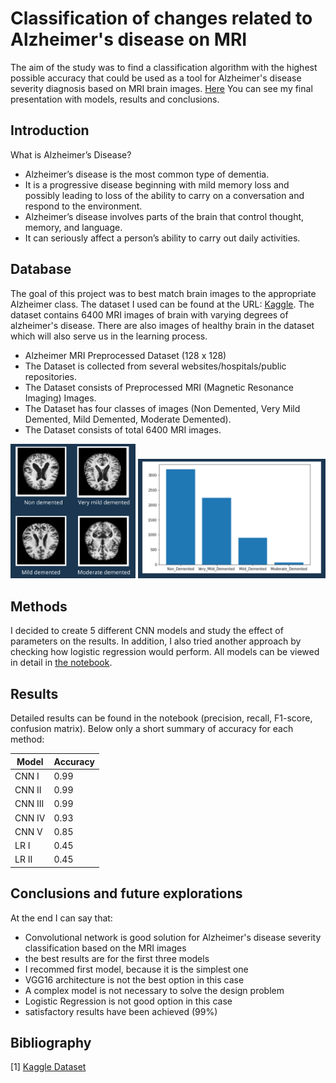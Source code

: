 # Classification of changes related to Alzheimer's disease on MRI

The aim of the study was to find a classification algorithm with the highest possible accuracy that could be used as a tool for Alzheimer's disease severity diagnosis based on MRI brain images.
[Here](https://prezi.com/p/edit/xbrdddcwg2yu/) You can see my final presentation with models, results and conclusions. 

## Introduction 
What is Alzheimer’s Disease?
* Alzheimer’s disease is the most common type of dementia.
* It is a progressive disease beginning with mild memory loss and possibly leading to loss of the ability to carry on a conversation and respond to the environment.
* Alzheimer’s disease involves parts of the brain that control thought, memory, and language.
* It can seriously affect a person’s ability to carry out daily activities.


## Database

The goal of this project was to best match brain images to the appropriate Alzheimer class. The dataset I used can be found at the URL: [Kaggle](https://www.kaggle.com/datasets/sachinkumar413/alzheimer-mri-dataset). The dataset contains 6400 MRI images of brain with varying degrees of alzheimer's disease. There are also images of healthy brain in the dataset which will also serve us in the learning process.

* Alzheimer MRI Preprocessed Dataset (128 x 128)
* The Dataset is collected from several websites/hospitals/public repositories.
* The Dataset consists of Preprocessed MRI (Magnetic Resonance Imaging) Images.
* The Dataset has four classes of images (Non Demented, Very Mild Demented, Mild Demented, Moderate Demented).
* The Dataset consists of total 6400 MRI images.

<div style="text-align:center">
    <p float='left'>
        <img src ="../docks/MRI_images.PNG" width="200"/>
        <img src ="../docks/MRI_dataset.PNG" width="300"/>
    </p>
</div>


## Methods

I decided to create 5 different CNN models and study the effect of parameters on the results. In addition, I also tried another approach by checking how logistic regression would perform. All models can be viewed in detail in [the notebook](https://github.com/Swedeling/Portfolio/blob/main/Alzheimer's%20classification/Alzheimer's%20classification.ipynb). 

## Results
Detailed results can be found in the notebook (precision, recall, F1-score, confusion matrix). Below only a short summary of accuracy for each method: 

| Model  | Accuracy |
| ------------- | ------------- |
| CNN I  | 0.99 |
| CNN II  | 0.99  |
| CNN III  | 0.99  |
| CNN IV  | 0.93  |
| CNN V  | 0.85  |
| LR I  | 0.45 |
| LR II  | 0.45  |

## Conclusions and future explorations 
At the end I can say that:
* Convolutional network is good solution for Alzheimer's disease severity classification based on the MRI images
* the best results are for the first three models 
* I recommed first model, because it is the simplest one
* VGG16 architecture is not the best option in this case
* A complex model is not necessary to solve the design problem 
* Logistic Regression is not good option in this case
* satisfactory results have been achieved (99%)


## Bibliography

[1] [Kaggle Dataset](https://www.kaggle.com/datasets/sachinkumar413/alzheimer-mri-dataset)